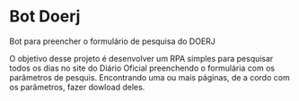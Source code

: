 # Bot Doerj
Bot para preencher o formulário de pesquisa do DOERJ

O objetivo desse projeto é desenvolver um RPA simples para pesquisar todos os dias no site do Diário Oficial preenchendo o formulária com os parâmetros de pesquis. Encontrando uma ou mais páginas, de a cordo com os parâmetros, fazer dowload deles.
